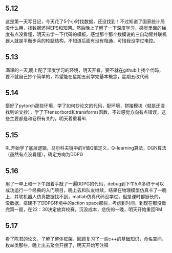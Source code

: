 ## 5.12
这是第一天写日记，今天花了5个小时找数据，还没找到！不过知道了国家统计局没什么用，找数据还得EPS和知网。然后晚上了解了一下深度学习，感觉里面的梯度有点没看懂，明天去学一下代码的模板，感觉那个那个数模说的三自动臂并联机器人就是平衡步兵的轮腿结构，不知道后面有没有相通，可惜我没学过电控。
## 5.13
满课的一天,晚上配了深度学习的环境，明天开看，要不就在github上找个代码，要不就自己抄个简单的，希望能在星期五前学完基本概念，星期五改代码
## 5.14
搭好了pytorch那些环境，学了如何抄论文的代码，配环境，拼接模块（就是还没找到论文抄），学了下tensorbord和transforms函数，不过感觉方向有点错误，这些主要都是和卷积有关的，明天着重看RL
## 5.15
RL开始学了底层逻辑，马尔科夫链中的V值Q值定义，Q-learning算法，DQN算法（虽然有点没看懂），确定方向为DDPG
## 5.16
用了一早上和一下午跟着手敲了一遍DDPG的代码，debug到下午5点多终于可以成功运行一个经典的入门项目，晚上去和队友继续，结果在物理模型仿真卡了一晚上，并联机器人仿真数据找不到，matlab仿真代码没学过，但是课时都挺长的，没数据，搭建不了DDPG环境中的action space那些，考虑到时间，到现在都没做完第一题，在22：30决定放弃校赛，沉没成本，悲伤的一晚，明天开始重回RM
## 5.17
看了陈君的论文，了解了整体框架，回顾复习了一些c++的基础知识，命名空间，枚举类那些，晚上出去聚会开摆了，明天开始写注释
